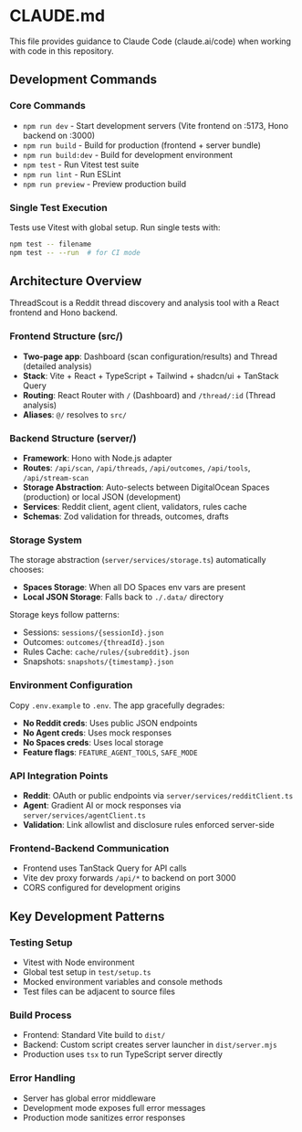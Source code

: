 # CLAUDE.md

This file provides guidance to Claude Code (claude.ai/code) when working with code in this repository.

## Development Commands

### Core Commands
- `npm run dev` - Start development servers (Vite frontend on :5173, Hono backend on :3000)
- `npm run build` - Build for production (frontend + server bundle)
- `npm run build:dev` - Build for development environment
- `npm test` - Run Vitest test suite
- `npm run lint` - Run ESLint
- `npm run preview` - Preview production build

### Single Test Execution
Tests use Vitest with global setup. Run single tests with:
```bash
npm test -- filename
npm test -- --run  # for CI mode
```

## Architecture Overview

ThreadScout is a Reddit thread discovery and analysis tool with a React frontend and Hono backend.

### Frontend Structure (src/)
- **Two-page app**: Dashboard (scan configuration/results) and Thread (detailed analysis)
- **Stack**: Vite + React + TypeScript + Tailwind + shadcn/ui + TanStack Query
- **Routing**: React Router with `/` (Dashboard) and `/thread/:id` (Thread analysis)
- **Aliases**: `@/` resolves to `src/`

### Backend Structure (server/)
- **Framework**: Hono with Node.js adapter
- **Routes**: `/api/scan`, `/api/threads`, `/api/outcomes`, `/api/tools`, `/api/stream-scan`
- **Storage Abstraction**: Auto-selects between DigitalOcean Spaces (production) or local JSON (development)
- **Services**: Reddit client, agent client, validators, rules cache
- **Schemas**: Zod validation for threads, outcomes, drafts

### Storage System
The storage abstraction (`server/services/storage.ts`) automatically chooses:
- **Spaces Storage**: When all DO Spaces env vars are present
- **Local JSON Storage**: Falls back to `./.data/` directory

Storage keys follow patterns:
- Sessions: `sessions/{sessionId}.json`
- Outcomes: `outcomes/{threadId}.json` 
- Rules Cache: `cache/rules/{subreddit}.json`
- Snapshots: `snapshots/{timestamp}.json`

### Environment Configuration
Copy `.env.example` to `.env`. The app gracefully degrades:
- **No Reddit creds**: Uses public JSON endpoints
- **No Agent creds**: Uses mock responses
- **No Spaces creds**: Uses local storage
- **Feature flags**: `FEATURE_AGENT_TOOLS`, `SAFE_MODE`

### API Integration Points
- **Reddit**: OAuth or public endpoints via `server/services/redditClient.ts`
- **Agent**: Gradient AI or mock responses via `server/services/agentClient.ts`
- **Validation**: Link allowlist and disclosure rules enforced server-side

### Frontend-Backend Communication
- Frontend uses TanStack Query for API calls
- Vite dev proxy forwards `/api/*` to backend on port 3000
- CORS configured for development origins

## Key Development Patterns

### Testing Setup
- Vitest with Node environment
- Global test setup in `test/setup.ts`
- Mocked environment variables and console methods
- Test files can be adjacent to source files

### Build Process
- Frontend: Standard Vite build to `dist/`
- Backend: Custom script creates server launcher in `dist/server.mjs`
- Production uses `tsx` to run TypeScript server directly

### Error Handling
- Server has global error middleware
- Development mode exposes full error messages
- Production mode sanitizes error responses